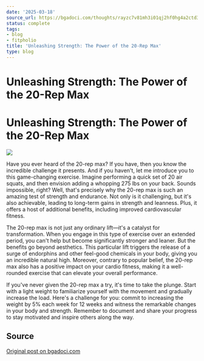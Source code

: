 ```yaml
---
date: '2025-03-18'
source_url: https://bgadoci.com/thoughts/rayzc7v81mh3i01qj2hf0hg4a2ctd3
status: complete
tags:
- blog
- fitpholio
title: 'Unleashing Strength: The Power of the 20-Rep Max'
type: blog
---
```


# Unleashing Strength: The Power of the 20-Rep Max

# Unleashing Strength: The Power of the 20-Rep Max

![](images/ragmann22_A_pixar_style_image_of_a_person_working_out_doing_the_d983210c-3a09-46ea-a46c-c3af5b324892.png)

Have you ever heard of the 20-rep max? If you have, then you know the incredible challenge it presents. And if you haven't, let me introduce you to this game-changing exercise. Imagine performing a quick set of 20 air squats, and then envision adding a whopping 275 lbs on your back. Sounds impossible, right? Well, that's precisely why the 20-rep max is such an amazing test of strength and endurance. Not only is it challenging, but it's also achievable, leading to long-term gains in strength and leanness. Plus, it offers a host of additional benefits, including improved cardiovascular fitness.

The 20-rep max is not just any ordinary lift—it's a catalyst for transformation. When you engage in this type of exercise over an extended period, you can't help but become significantly stronger and leaner. But the benefits go beyond aesthetics. This particular lift triggers the release of a surge of endorphins and other feel-good chemicals in your body, giving you an incredible natural high. Moreover, contrary to popular belief, the 20-rep max also has a positive impact on your cardio fitness, making it a well-rounded exercise that can elevate your overall performance.

If you've never given the 20-rep max a try, it's time to take the plunge. Start with a light weight to familiarize yourself with the movement and gradually increase the load. Here's a challenge for you: commit to increasing the weight by 5% each week for 12 weeks and witness the remarkable changes in your body and strength. Remember to document and share your progress to stay motivated and inspire others along the way.

## Source
[Original post on bgadoci.com](https://bgadoci.com/thoughts/rayzc7v81mh3i01qj2hf0hg4a2ctd3)